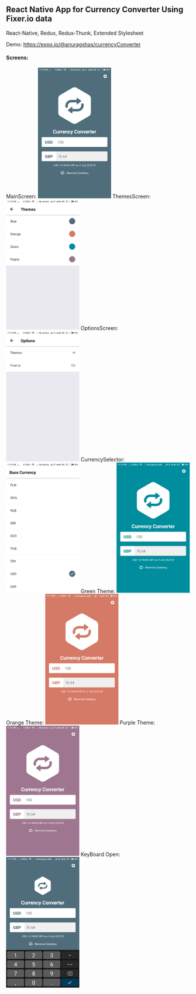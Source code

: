 ## React Native App for Currency Converter Using Fixer.io data  
React-Native, Redux, Redux-Thunk, Extended Stylesheet

Demo: https://expo.io/@anuragshas/currencyConverter

#### Screens:
MainScreen:
<img src="screenshots/blue.png" alt="main" width="200px"/>
ThemesScreen:
<img src="screenshots/themes.png" alt="theme" width="200px"/>
OptionsScreen:
<img src="screenshots/options.png" alt="options" width="200px"/>
CurrencySelector:
<img src="screenshots/selector.png" alt="currency" width="200px"/>
Green Theme:
<img src="screenshots/green.png" alt="green" width="200px"/>
Orange Theme:
<img src="screenshots/orange.png" alt="orange" width="200px"/>
Purple Theme:
<img src="screenshots/purple.png" alt="purple" width="200px"/>
KeyBoard Open:
<img src="screenshots/key_open.png" alt="keyboard" width="200px"/>
